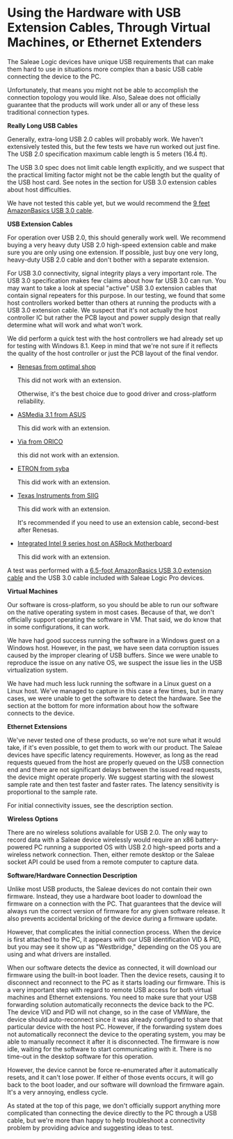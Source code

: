 # Using the Hardware with USB Extension Cables, Through Virtual Machines, or Ethernet Extenders

The Saleae Logic devices have unique USB requirements that can make them hard to use in situations more complex than a basic USB cable connecting the device to the PC.

Unfortunately, that means you might not be able to accomplish the connection topology you would like. Also, Saleae does not officially guarantee that the products will work under all or any of these less traditional connection types.

**Really Long USB Cables**

Generally, extra-long USB 2.0 cables will probably work. We haven't extensively tested this, but the few tests we have run worked out just fine. The USB 2.0 specification maximum cable length is 5 meters (16.4 ft).

The USB 3.0 spec does not limit cable length explicitly, and we suspect that the practical limiting factor might not be the cable length but the quality of the USB host card. See notes in the section for USB 3.0 extension cables about host difficulties.

We have not tested this cable yet, but we would recommend the [9 feet AmazonBasics USB 3.0 cable](http://amzn.com/B00NH13BI2).

**USB Extension Cables**

For operation over USB 2.0, this should generally work well. We recommend buying a very heavy duty USB 2.0 high-speed extension cable and make sure you are only using one extension. If possible, just buy one very long, heavy-duty USB 2.0 cable and don't bother with a separate extension.

For USB 3.0 connectivity, signal integrity plays a very important role. The USB 3.0 specification makes few claims about how far USB 3.0 can run. You may want to take a look at special "active" USB 3.0 extension cables that contain signal repeaters for this purpose. In our testing, we found that some host controllers worked better than others at running the products with a USB 3.0 extension cable. We suspect that it's not actually the host controller IC but rather the PCB layout and power supply design that really determine what will work and what won't work.

We did perform a quick test with the host controllers we had already set up for testing with Windows 8.1. Keep in mind that we're not sure if it reflects the quality of the host controller or just the PCB layout of the final vendor.

*   [Renesas from optimal shop](http://www.amazon.com/gp/product/B008IPXOWU)

    &#x20; This did not work with an extension.

    &#x20; Otherwise, it's the best choice due to good driver and cross-platform reliability.
*   [ASMedia 3.1 from ASUS](http://www.amazon.com/gp/product/B00Y7UXJJI)

    &#x20; This did work with an extension.
*   [Via from ORICO](http://www.amazon.com/gp/product/B00A20KIXW)

    &#x20; this did not work with an extension.
*   [ETRON from syba](http://www.amazon.com/gp/product/B005VAOT2E)

    &#x20; This did work with an extension.
*   [Texas Instruments from SIIG](http://www.siig.com/it-products/usb/adapters/pcie/dp-usb-3-0-4-port-pcie-i-e.html)

    &#x20; This did work with an extension.

    &#x20; It's recommended if you need to use an extension cable, second-best after Renesas.
*   [Integrated Intel 9 series host on ASRock Motherboard](http://www.newegg.com/Product/Product.aspx?Item=N82E16813157564)

    &#x20; This did work with an extension.

A test was performed with a [6.5-foot AmazonBasics USB 3.0 extension cable](http://amzn.com/B00NH134L6) and the USB 3.0 cable included with Saleae Logic Pro devices.

**Virtual Machines**

Our software is cross-platform, so you should be able to run our software on the native operating system in most cases. Because of that, we don't officially support operating the software in VM. That said, we do know that in some configurations, it can work.

We have had good success running the software in a Windows guest on a Windows host. However, in the past, we have seen data corruption issues caused by the improper clearing of USB buffers. Since we were unable to reproduce the issue on any native OS, we suspect the issue lies in the USB virtualization system.

We have had much less luck running the software in a Linux guest on a Linux host. We've managed to capture in this case a few times, but in many cases, we were unable to get the software to detect the hardware. See the section at the bottom for more information about how the software connects to the device.

**Ethernet Extensions**

We've never tested one of these products, so we're not sure what it would take, if it's even possible, to get them to work with our product. The Saleae devices have specific latency requirements. However, as long as the read requests queued from the host are properly queued on the USB connection end and there are not significant delays between the issued read requests, the device might operate properly. We suggest starting with the slowest sample rate and then test faster and faster rates. The latency sensitivity is proportional to the sample rate.

For initial connectivity issues, see the description section.

**Wireless Options**

There are no wireless solutions available for USB 2.0. The only way to record data with a Saleae device wirelessly would require an x86 battery-powered PC running a supported OS with USB 2.0 high-speed ports and a wireless network connection. Then, either remote desktop or the Saleae socket API could be used from a remote computer to capture data.

**Software/Hardware Connection Description**

Unlike most USB products, the Saleae devices do not contain their own firmware. Instead, they use a hardware boot loader to download the firmware on a connection with the PC. That guarantees that the device will always run the correct version of firmware for any given software release. It also prevents accidental bricking of the device during a firmware update.

However, that complicates the initial connection process. When the device is first attached to the PC, it appears with our USB identification VID & PID, but you may see it show up as "Westbridge," depending on the OS you are using and what drivers are installed.

When our software detects the device as connected, it will download our firmware using the built-in boot loader. Then the device resets, causing it to disconnect and reconnect to the PC as it starts loading our firmware. This is a very important step with regard to remote USB access for both virtual machines and Ethernet extensions. You need to make sure that your USB forwarding solution automatically reconnects the device back to the PC. The device VID and PID will not change, so in the case of VMWare, the device should auto-reconnect since it was already configured to share that particular device with the host PC. However, if the forwarding system does not automatically reconnect the device to the operating system, you may be able to manually reconnect it after it is disconnected. The firmware is now idle, waiting for the software to start communicating with it. There is no time-out in the desktop software for this operation.

However, the device cannot be force re-enumerated after it automatically resets, and it can't lose power. If either of those events occurs, it will go back to the boot loader, and our software will download the firmware again. It's a very annoying, endless cycle.

As stated at the top of this page, we don't officially support anything more complicated than connecting the device directly to the PC through a USB cable, but we're more than happy to help troubleshoot a connectivity problem by providing advice and suggesting ideas to test.
